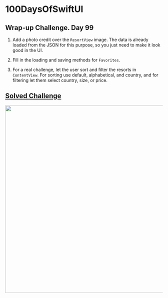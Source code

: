 
# 100DaysOfSwiftUI

## Wrap-up Challenge. Day 99

1. Add a photo credit over the `ResortView` image. The data is already loaded from the JSON for this purpose, so you just need to make it look good in the UI.

2. Fill in the loading and saving methods for `Favorites`.

3. For a real challenge, let the user sort and filter the resorts in `ContentView`. For sorting use default, alphabetical, and country, and for filtering let them select country, size, or price.

## [Solved Challenge](SnowSeeker)

<p align="center"><img src="SnowSeeker/img/run-example.gif" height="600px"/></p>